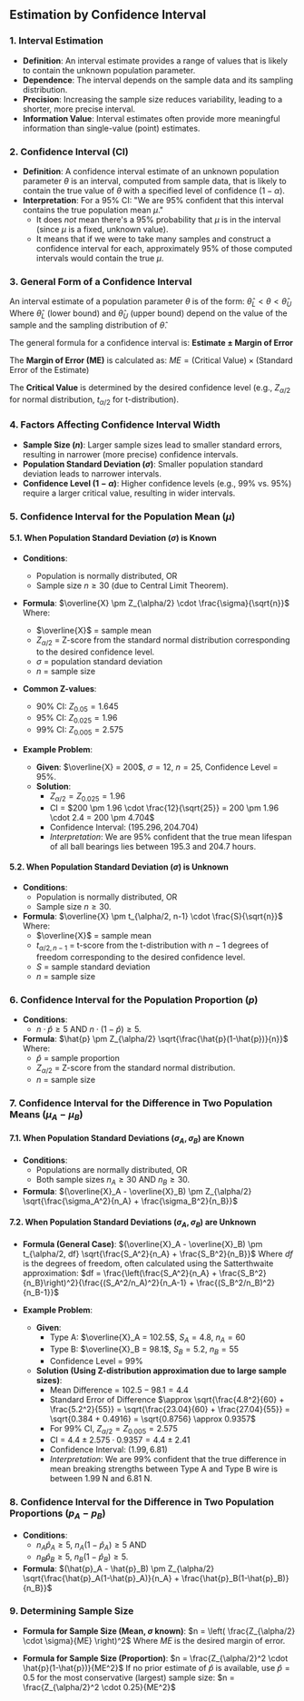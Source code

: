 ## Estimation by Confidence Interval

### 1. Interval Estimation

* **Definition**: An interval estimate provides a range of values that is likely to contain the unknown population parameter.
* **Dependence**: The interval depends on the sample data and its sampling distribution.
* **Precision**: Increasing the sample size reduces variability, leading to a shorter, more precise interval.
* **Information Value**: Interval estimates often provide more meaningful information than single-value (point) estimates.

### 2. Confidence Interval (CI)

* **Definition**: A confidence interval estimate of an unknown population parameter $\theta$ is an interval, computed from sample data, that is likely to contain the true value of $\theta$ with a specified level of confidence ($1-\alpha$).
* **Interpretation**: For a 95% CI: "We are 95% confident that this interval contains the true population mean $\mu$."
    * It does *not* mean there's a 95% probability that $\mu$ is in the interval (since $\mu$ is a fixed, unknown value).
    * It means that if we were to take many samples and construct a confidence interval for each, approximately 95% of those computed intervals would contain the true $\mu$.

### 3. General Form of a Confidence Interval

An interval estimate of a population parameter $\theta$ is of the form:
$\hat{\theta}_L < \theta < \hat{\theta}_U$
Where $\hat{\theta}_L$ (lower bound) and $\hat{\theta}_U$ (upper bound) depend on the value of the sample and the sampling distribution of $\hat{\theta}$.

The general formula for a confidence interval is:
**Estimate $\pm$ Margin of Error**

The **Margin of Error (ME)** is calculated as:
$ME = (\text{Critical Value}) \times (\text{Standard Error of the Estimate})$

The **Critical Value** is determined by the desired confidence level (e.g., $Z_{\alpha/2}$ for normal distribution, $t_{\alpha/2}$ for t-distribution).

### 4. Factors Affecting Confidence Interval Width

* **Sample Size ($n$)**: Larger sample sizes lead to smaller standard errors, resulting in narrower (more precise) confidence intervals.
* **Population Standard Deviation ($\sigma$)**: Smaller population standard deviation leads to narrower intervals.
* **Confidence Level ($1-\alpha$)**: Higher confidence levels (e.g., 99% vs. 95%) require a larger critical value, resulting in wider intervals.

### 5. Confidence Interval for the Population Mean ($\mu$)

#### 5.1. When Population Standard Deviation ($\sigma$) is Known

* **Conditions**:
    * Population is normally distributed, OR
    * Sample size $n \ge 30$ (due to Central Limit Theorem).
* **Formula**:
    $\overline{X} \pm Z_{\alpha/2} \cdot \frac{\sigma}{\sqrt{n}}$
    Where:
    * $\overline{X}$ = sample mean
    * $Z_{\alpha/2}$ = Z-score from the standard normal distribution corresponding to the desired confidence level.
    * $\sigma$ = population standard deviation
    * $n$ = sample size

* **Common Z-values**:
    * 90% CI: $Z_{0.05} = 1.645$
    * 95% CI: $Z_{0.025} = 1.96$
    * 99% CI: $Z_{0.005} = 2.575$

* **Example Problem**:
    * **Given**: $\overline{X} = 200$, $\sigma = 12$, $n = 25$, Confidence Level = 95%.
    * **Solution**:
        * $Z_{\alpha/2} = Z_{0.025} = 1.96$
        * CI = $200 \pm 1.96 \cdot \frac{12}{\sqrt{25}} = 200 \pm 1.96 \cdot 2.4 = 200 \pm 4.704$
        * Confidence Interval: $(195.296, 204.704)$
        * *Interpretation*: We are 95% confident that the true mean lifespan of all ball bearings lies between 195.3 and 204.7 hours.

#### 5.2. When Population Standard Deviation ($\sigma$) is Unknown

* **Conditions**:
    * Population is normally distributed, OR
    * Sample size $n \ge 30$.
* **Formula**:
    $\overline{X} \pm t_{\alpha/2, n-1} \cdot \frac{S}{\sqrt{n}}$
    Where:
    * $\overline{X}$ = sample mean
    * $t_{\alpha/2, n-1}$ = t-score from the t-distribution with $n-1$ degrees of freedom corresponding to the desired confidence level.
    * $S$ = sample standard deviation
    * $n$ = sample size

### 6. Confidence Interval for the Population Proportion ($p$)

* **Conditions**:
    * $n \cdot \hat{p} \ge 5$ AND $n \cdot (1-\hat{p}) \ge 5$.
* **Formula**:
    $\hat{p} \pm Z_{\alpha/2} \sqrt{\frac{\hat{p}(1-\hat{p})}{n}}$
    Where:
    * $\hat{p}$ = sample proportion
    * $Z_{\alpha/2}$ = Z-score from the standard normal distribution.
    * $n$ = sample size

### 7. Confidence Interval for the Difference in Two Population Means ($\mu_A - \mu_B$)

#### 7.1. When Population Standard Deviations ($\sigma_A, \sigma_B$) are Known

* **Conditions**:
    * Populations are normally distributed, OR
    * Both sample sizes $n_A \ge 30$ AND $n_B \ge 30$.
* **Formula**:
    $(\overline{X}_A - \overline{X}_B) \pm Z_{\alpha/2} \sqrt{\frac{\sigma_A^2}{n_A} + \frac{\sigma_B^2}{n_B}}$

#### 7.2. When Population Standard Deviations ($\sigma_A, \sigma_B$) are Unknown

* **Formula (General Case)**:
    $(\overline{X}_A - \overline{X}_B) \pm t_{\alpha/2, df} \sqrt{\frac{S_A^2}{n_A} + \frac{S_B^2}{n_B}}$
    Where $df$ is the degrees of freedom, often calculated using the Satterthwaite approximation:
    $df = \frac{\left(\frac{S_A^2}{n_A} + \frac{S_B^2}{n_B}\right)^2}{\frac{(S_A^2/n_A)^2}{n_A-1} + \frac{(S_B^2/n_B)^2}{n_B-1}}$

* **Example Problem**:
    * **Given**:
        * Type A: $\overline{X}_A = 102.5$, $S_A = 4.8$, $n_A = 60$
        * Type B: $\overline{X}_B = 98.1$, $S_B = 5.2$, $n_B = 55$
        * Confidence Level = 99%
    * **Solution (Using Z-distribution approximation due to large sample sizes)**:
        * Mean Difference = $102.5 - 98.1 = 4.4$
        * Standard Error of Difference $\approx \sqrt{\frac{4.8^2}{60} + \frac{5.2^2}{55}} = \sqrt{\frac{23.04}{60} + \frac{27.04}{55}} = \sqrt{0.384 + 0.4916} = \sqrt{0.8756} \approx 0.9357$
        * For 99% CI, $Z_{\alpha/2} = Z_{0.005} = 2.575$
        * CI = $4.4 \pm 2.575 \cdot 0.9357 = 4.4 \pm 2.41$
        * Confidence Interval: $(1.99, 6.81)$
        * *Interpretation*: We are 99% confident that the true difference in mean breaking strengths between Type A and Type B wire is between 1.99 N and 6.81 N.

### 8. Confidence Interval for the Difference in Two Population Proportions ($p_A - p_B$)

* **Conditions**:
    * $n_A \hat{p}_A \ge 5$, $n_A(1-\hat{p}_A) \ge 5$ AND
    * $n_B \hat{p}_B \ge 5$, $n_B(1-\hat{p}_B) \ge 5$.
* **Formula**:
    $(\hat{p}_A - \hat{p}_B) \pm Z_{\alpha/2} \sqrt{\frac{\hat{p}_A(1-\hat{p}_A)}{n_A} + \frac{\hat{p}_B(1-\hat{p}_B)}{n_B}}$

### 9. Determining Sample Size

* **Formula for Sample Size (Mean, $\sigma$ known)**:
    $n = \left( \frac{Z_{\alpha/2} \cdot \sigma}{ME} \right)^2$
    Where $ME$ is the desired margin of error.

* **Formula for Sample Size (Proportion)**:
    $n = \frac{Z_{\alpha/2}^2 \cdot \hat{p}(1-\hat{p})}{ME^2}$
    If no prior estimate of $\hat{p}$ is available, use $\hat{p}=0.5$ for the most conservative (largest) sample size:
    $n = \frac{Z_{\alpha/2}^2 \cdot 0.25}{ME^2}$
